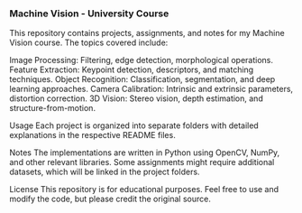 ### Machine Vision - University Course
This repository contains projects, assignments, and notes for my Machine Vision course. The topics covered include:

Image Processing: Filtering, edge detection, morphological operations.
Feature Extraction: Keypoint detection, descriptors, and matching techniques.
Object Recognition: Classification, segmentation, and deep learning approaches.
Camera Calibration: Intrinsic and extrinsic parameters, distortion correction.
3D Vision: Stereo vision, depth estimation, and structure-from-motion.

Usage
Each project is organized into separate folders with detailed explanations in the respective README files.

Notes
The implementations are written in Python using OpenCV, NumPy, and other relevant libraries.
Some assignments might require additional datasets, which will be linked in the project folders.


License
This repository is for educational purposes. Feel free to use and modify the code, but please credit the original source.

